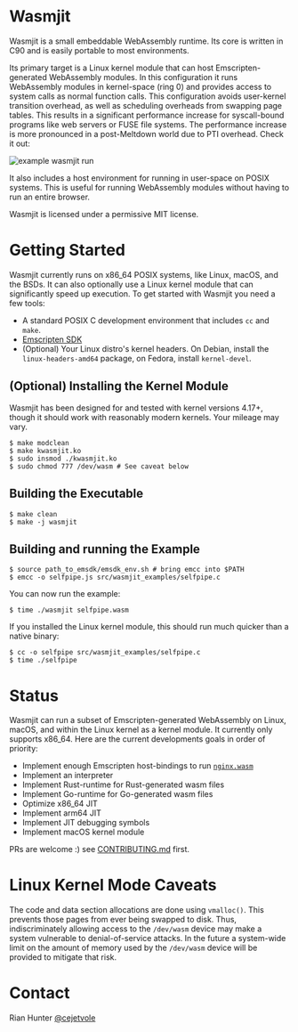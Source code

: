 # Wasmjit

Wasmjit is a small embeddable WebAssembly runtime. Its core is written in
C90 and is easily portable to most environments.

Its primary target is a Linux kernel module that can host
Emscripten-generated WebAssembly modules. In this configuration it
runs WebAssembly modules in kernel-space (ring 0) and provides access
to system calls as normal function calls. This configuration avoids
user-kernel transition overhead, as well as scheduling overheads from
swapping page tables.  This results in a significant performance
increase for syscall-bound programs like web servers or FUSE file
systems. The performance increase is more pronounced in a
post-Meltdown world due to PTI overhead. Check it out:

![example wasmjit run](https://raw.githubusercontent.com/rianhunter/wasmjit/master/wasmjit.png)

It also includes a host environment for running in user-space on POSIX
systems. This is useful for running WebAssembly modules without having
to run an entire browser.

Wasmjit is licensed under a permissive MIT license.

# Getting Started

Wasmjit currently runs on x86_64 POSIX systems, like Linux, macOS, and
the BSDs. It can also optionally use a Linux kernel module that can
significantly speed up execution. To get started with Wasmjit you need
a few tools:

* A standard POSIX C development environment that includes `cc` and
  `make`.
* [Emscripten SDK](https://kripken.github.io/emscripten-site/docs/getting_started/downloads.html)
* (Optional) Your Linux distro's kernel headers. On Debian, install
the `linux-headers-amd64` package, on Fedora, install `kernel-devel`.

## (Optional) Installing the Kernel Module

Wasmjit has been designed for and tested with kernel versions 4.17+,
though it should work with reasonably modern kernels. Your mileage may
vary.

    $ make modclean
    $ make kwasmjit.ko
    $ sudo insmod ./kwasmjit.ko
    $ sudo chmod 777 /dev/wasm # See caveat below

## Building the Executable

    $ make clean
    $ make -j wasmjit

## Building and running the Example

    $ source path_to_emsdk/emsdk_env.sh # bring emcc into $PATH
    $ emcc -o selfpipe.js src/wasmjit_examples/selfpipe.c

You can now run the example:

    $ time ./wasmjit selfpipe.wasm

If you installed the Linux kernel module, this should run much quicker than
a native binary:

    $ cc -o selfpipe src/wasmjit_examples/selfpipe.c
    $ time ./selfpipe

# Status

Wasmjit can run a subset of Emscripten-generated WebAssembly
on Linux, macOS, and within the Linux kernel as a kernel module. It
currently only supports x86_64. Here are the current developments goals
in order of priority:

* Implement enough Emscripten host-bindings to run
  [`nginx.wasm`](https://www.dropbox.com/sh/lmz3nnz92jx9szh/AAA-YOEHxwM_nki8jX0uFRuqa?dl=0)
* Implement an interpreter
* Implement Rust-runtime for Rust-generated wasm files
* Implement Go-runtime for Go-generated wasm files
* Optimize x86_64 JIT
* Implement arm64 JIT
* Implement JIT debugging symbols
* Implement macOS kernel module

PRs are welcome :) see [CONTRIBUTING.md](./CONTRIBUTING.md) first.

# Linux Kernel Mode Caveats

The code and data section allocations are done using `vmalloc()`. This
prevents those pages from ever being swapped to disk. Thus,
indiscriminately allowing access to the `/dev/wasm` device may make a
system vulnerable to denial-of-service attacks. In the future a
system-wide limit on the amount of memory used by the `/dev/wasm`
device will be provided to mitigate that risk.

# Contact

Rian Hunter [@cejetvole](https://twitter.com/cejetvole)
